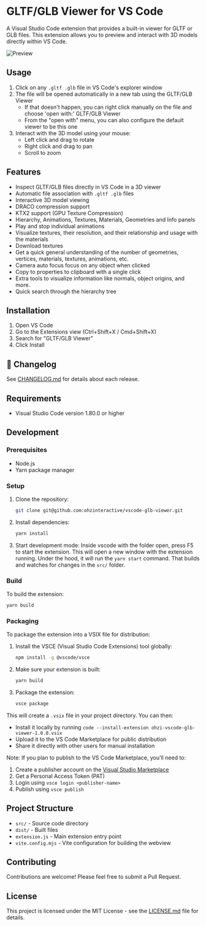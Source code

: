 # GLTF/GLB Viewer for VS Code

A Visual Studio Code extension that provides a built-in viewer for GLTF or GLB files. This extension allows you to preview and interact with 3D models directly within VS Code.

![Preview](https://github.com/ohzinteractive/vscode-glb-viewer/blob/main/previews/preview-2.10.0.png?raw=true)

## Usage

1. Click on any `.gltf .glb` file in VS Code's explorer window
2. The file will be opened automatically in a new tab using the GLTF/GLB Viewer
   - If that doesn't happen, you can right click manually on the file and choose 'open with:' GLTF/GLB Viewer
   - From the "open with" menu, you can also configure the default viewer to be this one
3. Interact with the 3D model using your mouse:
   - Left click and drag to rotate
   - Right click and drag to pan
   - Scroll to zoom

## Features

- Inspect GLTF/GLB files directly in VS Code in a 3D viewer
- Automatic file association with `.gltf .glb` files
- Interactive 3D model viewing
- DRACO compression support
- KTX2 support (GPU Texture Compression)
- Hierarchy, Animations, Textures, Materials, Geometries and Info panels
- Play and stop individual animations
- Visualize textures, their resolution, and their relationship and usage with the materials
- Download textures
- Get a quick general understanding of the number of geometries, vertices, materials, textures, animations, etc.
- Camera auto focus focus on any object when clicked
- Copy to properties to clipboard with a single click
- Extra tools to visualize information like normals, object origins, and more.
- Quick search through the hierarchy tree


## Installation

1. Open VS Code
2. Go to the Extensions view (Ctrl+Shift+X / Cmd+Shift+X)
3. Search for "GLTF/GLB Viewer"
4. Click Install


## 📜 Changelog

See [CHANGELOG.md](./CHANGELOG.md) for details about each release.

## Requirements

- Visual Studio Code version 1.80.0 or higher



## Development

### Prerequisites

- Node.js
- Yarn package manager

### Setup

1. Clone the repository:
   ```bash
   git clone git@github.com:ohzinteractive/vscode-glb-viewer.git
   ```

2. Install dependencies:
   ```bash
   yarn install
   ```

3. Start development mode:
   Inside vscode with the folder open, press F5 to start the extension. This will open a new window with the extension running.
   Under the hood, it will run the `yarn start` command. That builds and watches for changes in the `src/` folder.

### Build

To build the extension:
```bash
yarn build
```

### Packaging

To package the extension into a VSIX file for distribution:

1. Install the VSCE (Visual Studio Code Extensions) tool globally:
   ```bash
   npm install -g @vscode/vsce
   ```

2. Make sure your extension is built:
   ```bash
   yarn build
   ```

3. Package the extension:
   ```bash
   vsce package
   ```

This will create a `.vsix` file in your project directory. You can then:
- Install it locally by running `code --install-extension ohzi-vscode-glb-viewer-1.0.0.vsix`
- Upload it to the VS Code Marketplace for public distribution
- Share it directly with other users for manual installation

Note: If you plan to publish to the VS Code Marketplace, you'll need to:
1. Create a publisher account on the [Visual Studio Marketplace](https://marketplace.visualstudio.com/manage)
2. Get a Personal Access Token (PAT)
3. Login using `vsce login <publisher-name>`
4. Publish using `vsce publish`

## Project Structure

- `src/` - Source code directory
- `dist/` - Built files
- `extension.js` - Main extension entry point
- `vite.config.mjs` - Vite configuration for building the webview

## Contributing

Contributions are welcome! Please feel free to submit a Pull Request.

## License

This project is licensed under the MIT License - see the [LICENSE.md](LICENSE.md) file for details.
